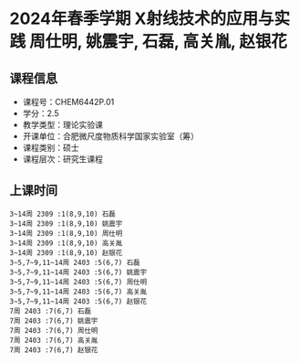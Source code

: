 # 2024年春季学期 X射线技术的应用与实践 周仕明, 姚震宇, 石磊, 高关胤, 赵银花






## 课程信息

- 课程号：CHEM6442P.01
- 学分：2.5
- 教学类型：理论实验课
- 开课单位：合肥微尺度物质科学国家实验室（筹）
- 课程类别：硕士
- 课程层次：研究生课程

## 上课时间

```
3~14周 2309 :1(8,9,10) 石磊
3~14周 2309 :1(8,9,10) 姚震宇
3~14周 2309 :1(8,9,10) 周仕明
3~14周 2309 :1(8,9,10) 高关胤
3~14周 2309 :1(8,9,10) 赵银花
3~5,7~9,11~14周 2403 :5(6,7) 石磊
3~5,7~9,11~14周 2403 :5(6,7) 姚震宇
3~5,7~9,11~14周 2403 :5(6,7) 周仕明
3~5,7~9,11~14周 2403 :5(6,7) 高关胤
3~5,7~9,11~14周 2403 :5(6,7) 赵银花
7周 2403 :7(6,7) 石磊
7周 2403 :7(6,7) 姚震宇
7周 2403 :7(6,7) 周仕明
7周 2403 :7(6,7) 高关胤
7周 2403 :7(6,7) 赵银花
```

